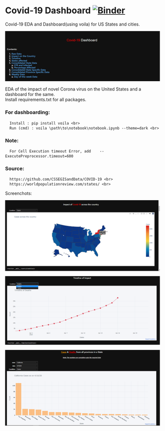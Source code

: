 # Covid-19 Dashboard   [![Binder](https://mybinder.org/badge_logo.svg)](https://mybinder.org/v2/gh/abhim-12/voila-dashboard/master?urlpath=%2Fvoila%2Frender%2Fnotebook%2FCorona_EDA_temp.ipynb)

Covid-19 EDA and Dashboard(using voila) for US States and cities. <br>

![](screenshots/image.png)

EDA of the impact of novel Corona virus on the United States and a dashboard for the same.<br>
Install requirements.txt for all packages.
### For dashboarding:<br>
      Install : pip install voila <br>
      Run (cmd) : voila \path\to\notebook\notebook.ipynb --theme=dark <br>

### Note: 
      For Cell Execution timeout Error, add    --ExecutePreprocessor.timeout=600

### Source:<br>
      https://github.com/CSSEGISandData/COVID-19 <br>
      https://worldpopulationreview.com/states/ <br>

Screenchots: <br>

![](screenshots/image1.png)

![](screenshots/image2.png)

![](screenshots/image3.png)

